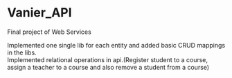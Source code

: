 # Vanier_API
Final project of Web Services<br />

Implemented one single lib for each entity and added basic CRUD mappings in the libs.<br />
Implemented relational operations in api.(Register student to a course, assign a teacher to a course and also remove a student from a course)
